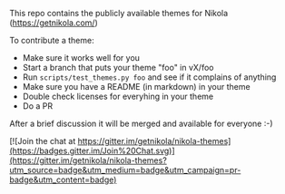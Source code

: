 This repo contains the publicly available themes for Nikola (https://getnikola.com/)

To contribute a theme:

* Make sure it works well for you
* Start a branch that puts your theme "foo" in vX/foo
* Run ``scripts/test_themes.py foo`` and see if it complains of anything
* Make sure you have a README (in markdown) in your theme
* Double check licenses for everyhing in your theme
* Do a PR

After a brief discussion it will be merged and available for everyone :-)


[![Join the chat at https://gitter.im/getnikola/nikola-themes](https://badges.gitter.im/Join%20Chat.svg)](https://gitter.im/getnikola/nikola-themes?utm_source=badge&utm_medium=badge&utm_campaign=pr-badge&utm_content=badge)